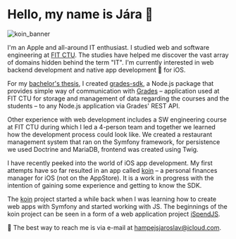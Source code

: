 # Hello, my name is Jára 👋

![koin_banner](https://user-images.githubusercontent.com/29509474/130598197-03be0021-a0d2-4d61-84e6-bcc53ed6bff5.png)

I'm an Apple and all-around IT enthusiast. I studied web and software engineering at [FIT CTU](https://fit.cvut.cz/en). The studies have helped me discover the vast array of domains hidden behind the term "IT". I'm currently interested in web backend development and native app development 📱 for iOS.

For my [bachelor's thesis](https://dspace.cvut.cz/handle/10467/95126), I created [grades-sdk](https://www.npmjs.com/package/grades-sdk), a Node.js package that provides simple way of communication with [Grades](https://grades.fit.cvut.cz) – application used at FIT CTU for storage and management of data regarding the courses and the students – to any Node.js application via Grades' REST API.

Other experience with web development includes a SW engineering course at FIT CTU during which I led a 4-person team and together we learned how the development process could look like. We created a restaurant management system that ran on the Symfony framework, for persistence we used Doctrine and MariaDB, frontend was created using Twig.

I have recently peeked into the world of iOS app development. My first attempts have so far resulted in an app called [koin](https://github.com/jarih7/koin) – a personal finances manager for iOS (not on the AppStore). It is a work in progress with the intention of gaining some experience and getting to know the SDK.

The [koin](https://github.com/jarih7/koin) project started a while back when I was learning how to create web apps with Symfony and started working with JS. The beginnings of the koin project can be seen in a form of a web application project [iSpendJS](https://github.com/jarih7/iSpendJS).

📧 The best way to reach me is via e-mail at [hampejsjaroslav@icloud.com](mailto:hampejsjaroslav@icloud.com).

<!---
jarih7/jarih7 is a ✨ special ✨ repository because its `README.md` (this file) appears on your GitHub profile.
You can click the Preview link to take a look at your changes.
--->
